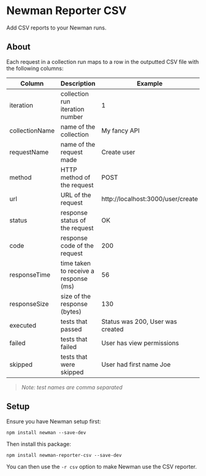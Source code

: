 # Newman Reporter CSV

Add CSV reports to your Newman runs.

## About

Each request in a collection run maps to a row in the outputted CSV file with the following columns:

| Column | Description | Example |
| ------ | ------ |  ------ |
| iteration | collection run iteration number | 1 |
| collectionName | name of the collection | My fancy API |
| requestName | name of the request made | Create user |
| method | HTTP method of the request | POST |
| url | URL of the request | http://localhost:3000/user/create |
| status | response status of the request | OK |
| code | response code of the request | 200 |
| responseTime | time taken to receive a response (ms) | 56 |
| responseSize | size of the response (bytes) | 130 |
| executed | tests that passed | Status was 200, User was created |
| failed | tests that failed | User has view permissions |
| skipped | tests that were skipped | User had first name Joe |
> *Note: test names are comma separated*

## Setup
Ensure you have Newman setup first:

```console
npm install newman --save-dev
```

Then install this package:

```console
npm install newman-reporter-csv --save-dev
```

You can then use the `-r csv` option to make Newman use the CSV reporter.
